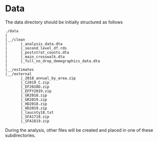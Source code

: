 # Data

The data directory should be initially structured as follows

```
./data
|
|__/clean
|      |_analysis_data.dta
|      |_second_level_df.rds
|      |_poststrat_counts.dta
|      |_main_crosswalk.dta
|      |_full_no_drop_demographics_data.dta
|
|__/estimates
|__/external
       |_2018_annual_by_area.zip
       |_C2019_C.zip
       |_EF2018D.zip
       |_EFFY2019.zip
       |_GR2018.zip
       |_GR2019.zip
       |_HD2018.zip
       |_HD2019.zip
       |_laucnty18.txt
       |_SFA1718.zip
       |_SFA1819.zip
```

During the analysis, other files will be created and placed in one of
these subdirectories.
